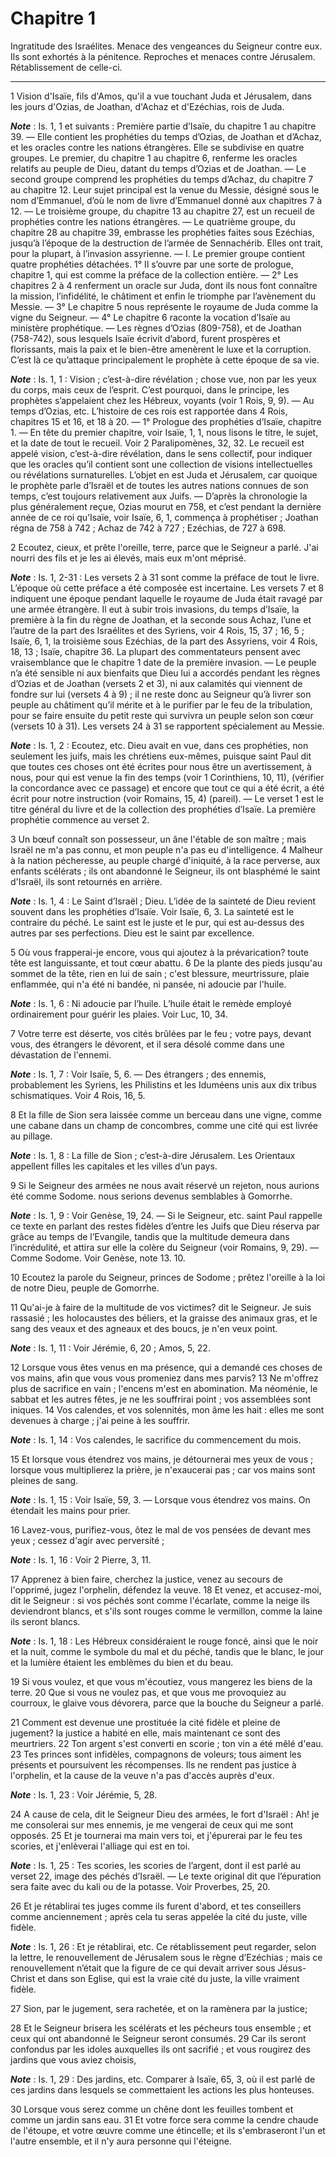 # Chapitre 1

Ingratitude des Israélites.
Menace des vengeances du Seigneur contre eux.
Ils sont exhortés à la pénitence.
Reproches et menaces contre Jérusalem.
Rétablissement de celle-ci.

***

1 Vision d'Isaïe, fils d'Amos, qu'il a vue touchant Juda et Jérusalem, dans les jours d'Ozias, de Joathan, d'Achaz et d'Ezéchias, rois de Juda.

***Note*** :  Is. 1, 1 et suivants : Première partie d’Isaïe, du chapitre 1 au chapitre 39. ― Elle contient les prophéties du temps d’Ozias, de Joathan et d’Achaz, et les oracles contre les nations étrangères. Elle se subdivise en quatre groupes. Le premier, du chapitre 1 au chapitre 6, renferme les oracles relatifs au peuple de Dieu, datant du temps d’Ozias et de Joathan. ― Le second groupe comprend les prophéties du temps d’Achaz, du chapitre 7 au chapitre 12. Leur sujet principal est la venue du Messie, désigné sous le nom d’Emmanuel, d’où le nom de livre d’Emmanuel donné aux chapitres 7 à 12. ― Le troisième groupe, du chapitre 13 au chapitre 27, est un recueil de prophéties contre les nations étrangères. ― Le quatrième groupe, du chapitre 28 au chapitre 39, embrasse les prophéties faites sous Ezéchias, jusqu’à l’époque de la destruction de l’armée de Sennachérib. Elles ont trait, pour la plupart, à l’invasion assyrienne. ― I. Le premier groupe contient quatre prophéties détachées. 1° Il s’ouvre par une sorte de
prologue, chapitre 1, qui est comme la préface de la collection entière. ― 2° Les chapitres 2 à 4 renferment un oracle sur Juda, dont ils nous font connaître la mission, l’infidélité, le châtiment et enfin le triomphe par l’avènement du Messie. ― 3° Le chapitre 5 nous représente le royaume de Juda comme la vigne du Seigneur. ― 4° Le chapitre 6 raconte la vocation d’Isaïe au ministère prophétique. ― Les règnes d’Ozias (809-758), et de Joathan (758-742), sous lesquels Isaïe écrivit d’abord, furent prospères et florissants, mais la paix et le bien-être amenèrent le luxe et la corruption. C’est là ce qu’attaque principalement le prophète à cette époque de sa vie.

***Note*** :  Is. 1, 1 : Vision ; c’est-à-dire révélation ; chose vue, non par les yeux du corps, mais ceux de l’esprit. C’est pourquoi, dans le principe, les prophètes s’appelaient chez les Hébreux, voyants (voir 1 Rois, 9, 9). ― Au temps d’Ozias, etc. L’histoire de ces rois est rapportée dans 4 Rois, chapitres 15 et 16, et 18 à 20. ― 1° Prologue des prophéties d’Isaïe, chapitre 1. ― En tête du premier chapitre, voir Isaïe, 1, 1, nous lisons le titre, le sujet, et la date de tout le recueil. Voir 2 Paralipomènes, 32, 32. Le recueil est appelé vision, c’est-à-dire révélation, dans le sens collectif, pour indiquer que les oracles qu’il contient sont une collection de visions intellectuelles ou révélations surnaturelles. L’objet en est Juda et Jérusalem, car quoique le prophète parle d’Israël et de toutes les autres nations connues de son temps, c’est toujours relativement aux Juifs. ― D’après la chronologie la plus généralement reçue, Ozias mourut en 758, et c’est pendant la dernière année de ce roi qu’Isaïe, voir
Isaïe, 6, 1, commença à prophétiser ; Joathan régna de 758 à 742 ; Achaz de 742 à 727 ; Ezéchias, de 727 à 698.


2 Ecoutez, cieux, et prête l'oreille, terre, parce que le Seigneur a parlé. J'ai nourri des fils et je les ai élevés, mais eux m'ont méprisé.

***Note*** :  Is. 1, 2-31 : Les versets 2 à 31 sont comme la préface de tout le livre. L’époque où cette préface a été composée est incertaine. Les versets 7 et 8 indiquent une époque pendant laquelle le royaume de Juda était ravagé par une armée étrangère. Il eut à subir trois invasions, du temps d’Isaïe, la première à la fin du règne de Joathan, et la seconde sous Achaz, l’une et l’autre de la part des Israélites et des Syriens, voir 4 Rois, 15, 37 ; 16, 5 ; Isaïe, 6, 1, la troisième sous Ezéchias, de la part des Assyriens, voir 4 Rois, 18, 13 ; Isaïe, chapitre 36. La plupart des commentateurs pensent avec vraisemblance que le chapitre 1 date de la première invasion. ― Le peuple n’a été sensible ni aux bienfaits que Dieu lui a accordés pendant les règnes d’Ozias et de Joathan (versets 2 et 3), ni aux calamités qui viennent de fondre sur lui (versets 4 à 9) ; il ne reste donc au Seigneur qu’à livrer son peuple au châtiment qu’il mérite et à le purifier par le feu de la tribulation, pour se faire ensuite du petit
reste qui survivra un peuple selon son cœur (versets 10 à 31). Les versets 24 à 31 se rapportent spécialement au Messie.

***Note*** :  Is. 1, 2 : Ecoutez, etc. Dieu avait en vue, dans ces prophéties, non seulement les juifs, mais les chrétiens eux-mêmes, puisque saint Paul dit que toutes ces choses ont été écrites pour nous être un avertissement, à nous, pour qui est venue la fin des temps (voir 1 Corinthiens, 10, 11), (vérifier la concordance avec ce passage) et encore que tout ce qui a été écrit, a été écrit pour notre instruction (voir Romains, 15, 4) (pareil). ― Le verset 1 est le titre général du livre et de la collection des prophéties d’Isaïe. La première prophétie commence au verset 2.

3 Un bœuf connaît son possesseur, un âne l'étable de son maître ; mais Israël ne m'a pas connu, et mon peuple n'a pas eu d'intelligence. 4 Malheur à la nation pécheresse, au peuple chargé d'iniquité, à la race perverse, aux enfants scélérats ; ils ont abandonné le Seigneur, ils ont blasphémé le saint d'Israël, ils sont retournés en arrière.

***Note*** :  Is. 1, 4 : Le Saint d’Israël ; Dieu. L’idée de la sainteté de Dieu revient souvent dans les prophéties d’Isaïe. Voir Isaïe, 6, 3. La sainteté est le contraire du péché. Le saint est le juste et le pur, qui est au-dessus des autres par ses perfections. Dieu est le saint par excellence.


5 Où vous frapperai-je encore, vous qui ajoutez à la prévarication? toute tête est languissante, et tout cœur abattu. 6 De la plante des pieds jusqu'au sommet de la tête, rien en lui de sain ; c'est blessure, meurtrissure, plaie enflammée, qui n'a été ni bandée, ni pansée, ni adoucie par l'huile.

***Note*** :  Is. 1, 6 : Ni adoucie par l’huile. L’huile était le remède employé ordinairement pour guérir les plaies. Voir Luc, 10, 34.

7 Votre terre est déserte, vos cités brûlées par le feu ; votre pays, devant vous, des étrangers le dévorent, et il sera désolé comme dans une dévastation de l'ennemi.

***Note*** :  Is. 1, 7 : Voir Isaïe, 5, 6. ― Des étrangers ; des ennemis, probablement les Syriens, les Philistins et les Iduméens unis aux dix tribus schismatiques. Voir 4 Rois, 16, 5.

8 Et la fille de Sion sera laissée comme un berceau dans une vigne, comme une cabane dans un champ de concombres, comme une cité qui est livrée au pillage.

***Note*** :  Is. 1, 8 : La fille de Sion ; c’est-à-dire Jérusalem. Les Orientaux appellent filles les capitales et les villes d’un pays.


9 Si le Seigneur des armées ne nous avait réservé un rejeton, nous aurions été comme Sodome. nous serions devenus semblables à Gomorrhe.

***Note*** :  Is. 1, 9 : Voir Genèse, 19, 24. ― Si le Seigneur, etc. saint Paul rappelle ce texte en parlant des restes fidèles d’entre les Juifs que Dieu réserva par grâce au temps de l’Evangile, tandis que la multitude demeura dans l’incrédulité, et attira sur elle la colère du Seigneur (voir Romains, 9, 29). ― Comme Sodome. Voir Genèse, note 13. 10.

10 Ecoutez la parole du Seigneur, princes de Sodome ; prêtez l'oreille à la loi de notre Dieu, peuple de Gomorrhe.


11 Qu'ai-je à faire de la multitude de vos victimes? dit le Seigneur. Je suis rassasié ; les holocaustes des béliers, et la graisse des animaux gras, et le sang des veaux et des agneaux et des boucs, je n'en veux point.

***Note*** :  Is. 1, 11 : Voir Jérémie, 6, 20 ; Amos, 5, 22.

12 Lorsque vous êtes venus en ma présence, qui a demandé ces choses de vos mains, afin que vous vous promeniez dans mes parvis? 13 Ne m'offrez plus de sacrifice en vain ; l'encens m'est en abomination. Ma néoménie, le sabbat et les autres fêtes, je ne les souffrirai point ; vos assemblées sont iniques. 14 Vos calendes, et vos solennités, mon âme les hait : elles me sont devenues à charge ; j'ai peine à les souffrir.

***Note*** :  Is. 1, 14 : Vos calendes, le sacrifice du commencement du mois.

15 Et lorsque vous étendrez vos mains, je détournerai mes yeux de vous ; lorsque vous multiplierez la prière, je n'exaucerai pas ; car vos mains sont pleines de sang.

***Note*** :  Is. 1, 15 : Voir Isaïe, 59, 3. ― Lorsque vous étendrez vos mains. On étendait les mains pour prier.


16 Lavez-vous, purifiez-vous, ôtez le mal de vos pensées de devant mes yeux ; cessez d'agir avec perversité ;

***Note*** :  Is. 1, 16 : Voir 2 Pierre, 3, 11.

17 Apprenez à bien faire, cherchez la justice, venez au secours de l'opprimé, jugez l'orphelin, défendez la veuve. 18 Et venez, et accusez-moi, dit le Seigneur : si vos péchés sont comme l'écarlate, comme la neige ils deviendront blancs, et s'ils sont rouges comme le vermillon, comme la laine ils seront blancs.

***Note*** :  Is. 1, 18 : Les Hébreux considéraient le rouge foncé, ainsi que le noir et la nuit, comme le symbole du mal et du péché, tandis que le blanc, le jour et la lumière étaient les emblèmes du bien et du beau.

19 Si vous voulez, et que vous m'écoutiez, vous mangerez les biens de la terre. 20 Que si vous ne voulez pas, et que vous me provoquiez au courroux, le glaive vous dévorera, parce que la bouche du Seigneur a parlé.


21 Comment est devenue une prostituée la cité fidèle et pleine de jugement? la justice a habité en elle, mais maintenant ce sont des meurtriers. 22 Ton argent s'est converti en scorie ; ton vin a été mêlé d'eau. 23 Tes princes sont infidèles, compagnons de voleurs; tous aiment les présents et poursuivent les récompenses. Ils ne rendent pas justice à l'orphelin, et la cause de la veuve n'a pas d'accès auprès d'eux.

***Note*** :  Is. 1, 23 : Voir Jérémie, 5, 28.


24 A cause de cela, dit le Seigneur Dieu des armées, le fort d'Israël : Ah! je me consolerai sur mes ennemis, je me vengerai de ceux qui me sont opposés. 25 Et je tournerai ma main vers toi, et j'épurerai par le feu tes scories, et j'enlèverai l'alliage qui est en toi.

***Note*** :  Is. 1, 25 : Tes scories, les scories de l’argent, dont il est parlé au verset 22, image des péchés d’Israël. ― Le texte original dit que l’épuration sera faite avec du kali ou de la potasse. Voir Proverbes, 25, 20.

26 Et je rétablirai tes juges comme ils furent d'abord, et tes conseillers comme anciennement ; après cela tu seras appelée la cité du juste, ville fidèle.

***Note*** :  Is. 1, 26 : Et je rétablirai, etc. Ce rétablissement peut regarder, selon la lettre, le renouvellement de Jérusalem sous le règne d’Ezéchias ; mais ce renouvellement n’était que la figure de ce qui devait arriver sous Jésus-Christ et dans son Eglise, qui est la vraie cité du juste, la ville vraiment fidèle.

27 Sion, par le jugement, sera rachetée, et on la ramènera par la justice;


28 Et le Seigneur brisera les scélérats et les pécheurs tous ensemble ; et ceux qui ont abandonné le Seigneur seront consumés. 29 Car ils seront confondus par les idoles auxquelles ils ont sacrifié ; et vous rougirez des jardins que vous aviez choisis,

***Note*** :  Is. 1, 29 : Des jardins, etc. Comparer à Isaïe, 65, 3, où il est parlé de ces jardins dans lesquels se commettaient les actions les plus honteuses.

30 Lorsque vous serez comme un chêne dont les feuilles tombent et comme un jardin sans eau. 31 Et votre force sera comme la cendre chaude de l'étoupe, et votre œuvre comme une étincelle; et ils s'embraseront l'un et l'autre ensemble, et il n'y aura personne qui l'éteigne.


